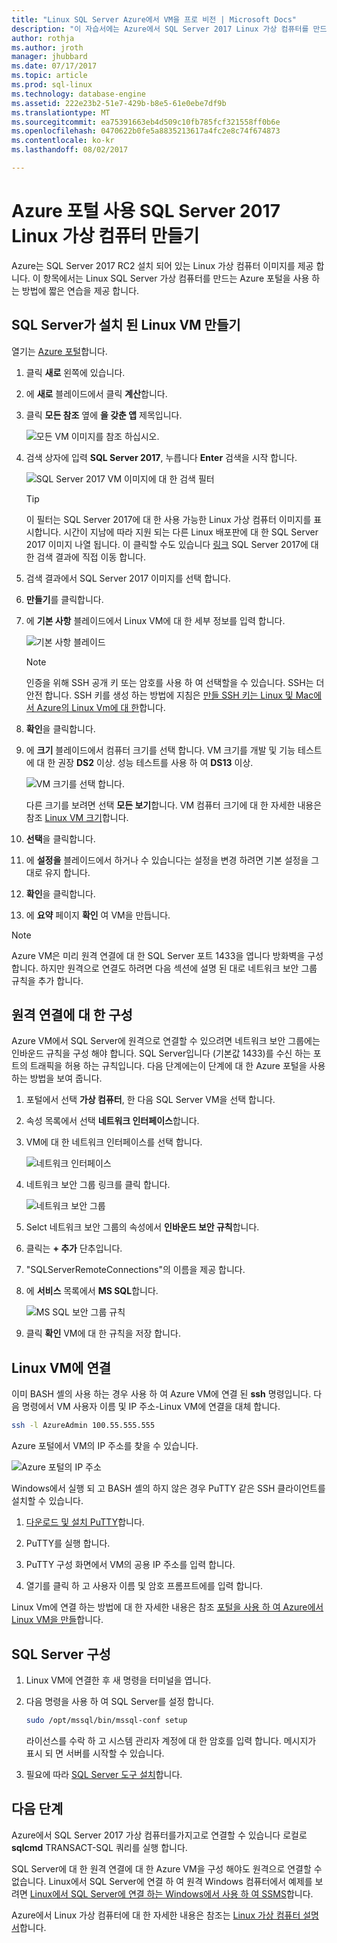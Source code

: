 ```yaml
---
title: "Linux SQL Server Azure에서 VM을 프로 비전 | Microsoft Docs"
description: "이 자습서에는 Azure에서 SQL Server 2017 Linux 가상 컴퓨터를 만드는 방법을 보여 줍니다."
author: rothja
ms.author: jroth
manager: jhubbard
ms.date: 07/17/2017
ms.topic: article
ms.prod: sql-linux
ms.technology: database-engine
ms.assetid: 222e23b2-51e7-429b-b8e5-61e0ebe7df9b
ms.translationtype: MT
ms.sourcegitcommit: ea75391663eb4d509c10fb785fcf321558ff0b6e
ms.openlocfilehash: 0470622b0fe5a8835213617a4fc2e8c74f674873
ms.contentlocale: ko-kr
ms.lasthandoff: 08/02/2017

---
```

# <a name="create-a-linux-sql-server-2017-virtual-machine-with-the-azure-portal"></a>Azure 포털 사용 SQL Server 2017 Linux 가상 컴퓨터 만들기
Azure는 SQL Server 2017 RC2 설치 되어 있는 Linux 가상 컴퓨터 이미지를 제공 합니다. 이 항목에서는 Linux SQL Server 가상 컴퓨터를 만드는 Azure 포털을 사용 하는 방법에 짧은 연습을 제공 합니다. 

## <a name="create-a-linux-vm-with-sql-server-installed"></a>SQL Server가 설치 된 Linux VM 만들기

열기는 [Azure 포털](https://portal.azure.com/)합니다.

1. 클릭 **새로** 왼쪽에 있습니다.

1. 에 **새로** 블레이드에서 클릭 **계산**합니다.

1. 클릭 **모든 참조** 옆에 **을 갖춘 앱** 제목입니다.

   ![모든 VM 이미지를 참조 하십시오.](./media/sql-server-linux-azure-virtual-machine/azure-compute-blade.png)

1. 검색 상자에 입력 **SQL Server 2017**, 누릅니다 **Enter** 검색을 시작 합니다.

    ![SQL Server 2017 VM 이미지에 대 한 검색 필터](./media/sql-server-linux-azure-virtual-machine/searchfilter.png)

    > [!TIP]
    > 이 필터는 SQL Server 2017에 대 한 사용 가능한 Linux 가상 컴퓨터 이미지를 표시합니다. 시간이 지남에 따라 지원 되는 다른 Linux 배포판에 대 한 SQL Server 2017 이미지 나열 됩니다. 이 클릭할 수도 있습니다 [링크](https://ms.portal.azure.com/#blade/Microsoft_Azure_Marketplace/GalleryFeaturedMenuItemBlade/selectedMenuItemId/home/searchQuery/sql%20server%202017) SQL Server 2017에 대 한 검색 결과에 직접 이동 합니다. 

1. 검색 결과에서 SQL Server 2017 이미지를 선택 합니다.

1. **만들기**를 클릭합니다.

1. 에 **기본 사항** 블레이드에서 Linux VM에 대 한 세부 정보를 입력 합니다. 

    ![기본 사항 블레이드](./media/sql-server-linux-azure-virtual-machine/basics.png)

    > [!Note]
    > 인증을 위해 SSH 공개 키 또는 암호를 사용 하 여 선택할을 수 있습니다. SSH는 더 안전 합니다. SSH 키를 생성 하는 방법에 지침은 [만들 SSH 키는 Linux 및 Mac에서 Azure의 Linux Vm에 대 한](https://docs.microsoft.com/azure/virtual-machines/virtual-machines-linux-mac-create-ssh-keys)합니다. 

1. **확인**을 클릭합니다.

1. 에 **크기** 블레이드에서 컴퓨터 크기를 선택 합니다. VM 크기를 개발 및 기능 테스트에 대 한 권장 **DS2** 이상. 성능 테스트를 사용 하 여 **DS13** 이상.

    ![VM 크기를 선택 합니다.](./media/sql-server-linux-azure-virtual-machine/vmsizes.png)

    다른 크기를 보려면 선택 **모든 보기**합니다. VM 컴퓨터 크기에 대 한 자세한 내용은 참조 [Linux VM 크기](https://docs.microsoft.com/azure/virtual-machines/virtual-machines-linux-sizes)합니다.

1. **선택**을 클릭합니다.

1. 에 **설정을** 블레이드에서 하거나 수 있습니다는 설정을 변경 하려면 기본 설정을 그대로 유지 합니다.

1. **확인**을 클릭합니다.

1. 에 **요약** 페이지 **확인** 여 VM을 만듭니다.

> [!NOTE]
> Azure VM은 미리 원격 연결에 대 한 SQL Server 포트 1433을 엽니다 방화벽을 구성 합니다. 하지만 원격으로 연결도 하려면 다음 섹션에 설명 된 대로 네트워크 보안 그룹 규칙을 추가 합니다.

## <a id="remote"></a>원격 연결에 대 한 구성

Azure VM에서 SQL Server에 원격으로 연결할 수 있으려면 네트워크 보안 그룹에는 인바운드 규칙을 구성 해야 합니다. SQL Server입니다 (기본값 1433)를 수신 하는 포트의 트래픽을 허용 하는 규칙입니다. 다음 단계에는이 단계에 대 한 Azure 포털을 사용 하는 방법을 보여 줍니다. 

1. 포털에서 선택 **가상 컴퓨터**, 한 다음 SQL Server VM을 선택 합니다.

1. 속성 목록에서 선택 **네트워크 인터페이스**합니다.

1. VM에 대 한 네트워크 인터페이스를 선택 합니다.

    ![네트워크 인터페이스](./media/sql-server-linux-azure-virtual-machine/networkinterfaces.png)

1. 네트워크 보안 그룹 링크를 클릭 합니다.

    ![네트워크 보안 그룹](./media/sql-server-linux-azure-virtual-machine/networksecuritygroup.png)

1. Selct 네트워크 보안 그룹의 속성에서 **인바운드 보안 규칙**합니다.

1. 클릭는 **+ 추가** 단추입니다.

1. "SQLServerRemoteConnections"의 이름을 제공 합니다.

1. 에 **서비스** 목록에서 **MS SQL**합니다.

    ![MS SQL 보안 그룹 규칙](./media/sql-server-linux-azure-virtual-machine/sqlnsgrule.png)

1. 클릭 **확인** VM에 대 한 규칙을 저장 합니다.

## <a id="connect"></a>Linux VM에 연결

이미 BASH 셸의 사용 하는 경우 사용 하 여 Azure VM에 연결 된 **ssh** 명령입니다. 다음 명령에서 VM 사용자 이름 및 IP 주소-Linux VM에 연결을 대체 합니다.

```bash
ssh -l AzureAdmin 100.55.555.555
```

Azure 포털에서 VM의 IP 주소를 찾을 수 있습니다.

![Azure 포털의 IP 주소](./media/sql-server-linux-azure-virtual-machine/vmproperties.png)

Windows에서 실행 되 고 BASH 셸의 하지 않은 경우 PuTTY 같은 SSH 클라이언트를 설치할 수 있습니다.

1. [다운로드 및 설치 PuTTY](http://www.chiark.greenend.org.uk/~sgtatham/putty/download.html)합니다.

1. PuTTY를 실행 합니다.

1. PuTTY 구성 화면에서 VM의 공용 IP 주소를 입력 합니다.

1. 열기를 클릭 하 고 사용자 이름 및 암호 프롬프트에를 입력 합니다.

Linux Vm에 연결 하는 방법에 대 한 자세한 내용은 참조 [포털을 사용 하 여 Azure에서 Linux VM을 만들](https://docs.microsoft.com/azure/virtual-machines/virtual-machines-linux-quick-create-portal#ssh-to-the-vm)합니다.

## <a name="configure-sql-server"></a>SQL Server 구성

1. Linux VM에 연결한 후 새 명령을 터미널을 엽니다.

1. 다음 명령을 사용 하 여 SQL Server를 설정 합니다.

   ```bash
   sudo /opt/mssql/bin/mssql-conf setup 
   ```

   라이선스를 수락 하 고 시스템 관리자 계정에 대 한 암호를 입력 합니다. 메시지가 표시 되 면 서버를 시작할 수 있습니다.

1. 필요에 따라 [SQL Server 도구 설치](sql-server-linux-setup-tools.md)합니다.

## <a name="next-steps"></a>다음 단계

Azure에서 SQL Server 2017 가상 컴퓨터를가지고로 연결할 수 있습니다 로컬로 **sqlcmd** TRANSACT-SQL 쿼리를 실행 합니다.

SQL Server에 대 한 원격 연결에 대 한 Azure VM을 구성 해야도 원격으로 연결할 수 없습니다. Linux에서 SQL Server에 연결 하 여 원격 Windows 컴퓨터에서 예제를 보려면 [Linux에서 SQL Server에 연결 하는 Windows에서 사용 하 여 SSMS](sql-server-linux-develop-use-ssms.md)합니다.

Azure에서 Linux 가상 컴퓨터에 대 한 자세한 내용은 참조는 [Linux 가상 컴퓨터 설명서](https://docs.microsoft.com/en-us/azure/virtual-machines/linux/)합니다.

